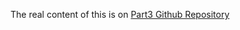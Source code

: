 The real content of this is on [Part3 Github Repository](https://github.com/adrianfdez469/FullStackOpenCoursePart3.git)